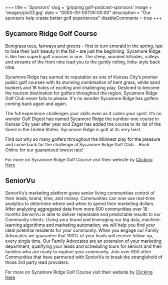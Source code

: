 +++
title = 'Sponsors'
slug = 'gripping golf-podcast-sponsors'
image = 'images/pic03.jpg'
date = "0000-00-00T00:00:00"
description = "Our sponsors help create better golf experiences"
disableComments = true
+++



## Sycamore Ridge Golf Course

Bentgrass tees, fairways and greens – first to turn emerald in the spring, last to lose their lush beauty in the fall – are just the beginning. Sycamore Ridge is like two superb golf courses in one. The steep, wooded hillsides, valleys and streams of the front nine lead you to the gently rolling, links-style back nine.

Sycamore Ridge has earned its reputation as one of Kansas City’s premier public golf courses with its stunning combination of bent grass, white sand bunkers and 18 holes of exciting and challenging play. Destined to become the tourism destination for golfers throughout the region, Sycamore Ridge Golf Club never fails to please. It's no wonder Sycamore Ridge has golfers coming back again and again.

The full experience challenges your skills even as it calms your spirit. It’s no wonder Golf Digest has named Sycamore Ridge the number-one course in Kansas City year after year and Zagat has added the course to its list of the finest in the United States. Sycamore Ridge is golf at its very best.

Find out why so many golfers throughout the Midwest play for the pleasure and come back for the challenge at Sycamore Ridge Golf Club... Book Online for our guaranteed lowest rate!

For more on Sycamore Ridge Golf Course visit their website by [Clicking Here](http://www.sycamoreridgegolf.com/)


## SeniorVu

SeniorVu’s marketing platform gives senior living communities control of their leads, brand, time, and money. Communities can now use real-time analytics to determine where and when to spend their marketing dollars. After analyzing aggregated data from more 600 communities over 18-months SeniorVu is able to deliver repeatable and predictable results to our Community clients. Using your brand and leveraging our big data, machine-learning algorithms and marketing automation, we will help you find your ideal potential residents for your community. When you engage our Family Advocates we guarantee that 100% of your leads will receive follow-up, every single time. Our Family Advocates are an extension of your marketing department, qualifying your leads and scheduling tours for seniors and their families who are ready to explore your community. Join over 600 other Communities that have partnered with SeniorVu to break the stranglehold of those 3rd party lead providers.

For more on Sycamore Ridge Golf Course visit their website by [Clicking Here](https://www.seniorvu.com/)
